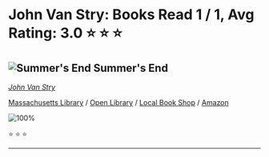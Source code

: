 # John Van Stry:  Books Read 1 / 1, Avg Rating: 3.0 :star: :star: :star:

## ![Summer's End](https://images-us.bookshop.org/ingram/9781982192297.jpg?height=300&v=v2) Summer's End
*[John Van Stry](../authors/JohnVanStry)*

[Massachusetts Library](https://library.minlib.net/search/i=9781982192297) / [Open Library](https://openlibrary.org/isbn/9781982192297) / [Local Book Shop](https://bookshop.org/book/9781982192297) / [Amazon](https://amazon.com/dp/1982192291)

![100%](https://progress-bar.dev/100) 

:star: :star: :star:

---
